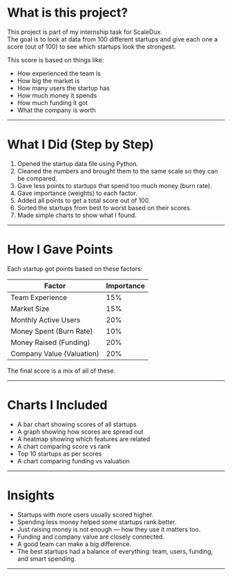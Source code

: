 # What is this project?

This project is part of my internship task for ScaleDux.  
The goal is to look at data from 100 different startups and give each one a score (out of 100) to see which startups look the strongest.

This score is based on things like:
- How experienced the team is
- How big the market is
- How many users the startup has
- How much money it spends
- How much funding it got
- What the company is worth

---

# What I Did (Step by Step)

1. Opened the startup data file using Python.
2. Cleaned the numbers and brought them to the same scale so they can be compared.
3. Gave less points to startups that spend too much money (burn rate).
4. Gave importance (weights) to each factor.
5. Added all points to get a total score out of 100.
6. Sorted the startups from best to worst based on their scores.
7. Made simple charts to show what I found.

---

# How I Gave Points

Each startup got points based on these factors:

| Factor                    | Importance |
|---------------------------|------------|
| Team Experience           | 15%        |
| Market Size               | 15%        |
| Monthly Active Users      | 20%        |
| Money Spent (Burn Rate)   | 10%        |
| Money Raised (Funding)    | 20%        |
| Company Value (Valuation) | 20%        |

The final score is a mix of all of these.

---

# Charts I Included

- A bar chart showing scores of all startups
- A graph showing how scores are spread out
- A heatmap showing which features are related
- A chart comparing score vs rank
- Top 10 startups as per scores
- A chart comparing funding vs valuation

---

# Insights

- Startups with more users usually scored higher.
- Spending less money helped some startups rank better.
- Just raising money is not enough — how they use it matters too.
- Funding and company value are closely connected.
- A good team can make a big difference.
- The best startups had a balance of everything: team, users, funding, and smart spending.


---

